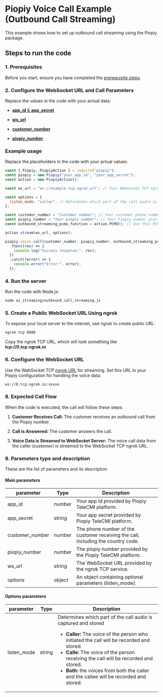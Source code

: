 # Piopiy Voice Call Example (Outbound Call Streaming)

This example shows how to set up outbound call streaming using the Piopiy package.

## Steps to run the code

### 1. Prerequisites

Before you start, ensure you have completed the [prerequisite steps](/README.md).

### 2. Configure the WebSocket URL and Call Parameters

Replace the values in the code with your actual data:

- [**app_id** & **app_secret**](https://github.com/telecmi/piopiy_node_example/blob/development/ai_streaming/outbound_call_streaming.js#L2)

- [**ws_url**](https://github.com/telecmi/piopiy_node_example/blob/development/ai_streaming/outbound_call_streaming.js#L5)

- [**customer_number**](https://github.com/telecmi/piopiy_node_example/blob/development/ai_streaming/outbound_call_streaming.js#L10)

- [**piopiy_number**](https://github.com/telecmi/piopiy_node_example/blob/development/ai_streaming/outbound_call_streaming.js#L11)

### Example usage

Replace the placeholders in the code with your actual values:

```javascript
const { Piopiy, PiopiyAction } = require("piopiy");
const piopiy = new Piopiy("your_app_id", "your_app_secret");
const action = new PiopiyAction();

const ws_url = "ws://example.tcp.ngrok.url"; // Your WebSocket TCP ngrok URL

const options = {
  listen_mode: "caller", // Determines which part of the call audio is captured and stored
};

const customer_number = "Customer number"; // Your customer phone number with country code.
const piopiy_number = "Your piopiy number"; // Your Piopiy number provided by the Piopiy TeleCMI platform.
const outbound_streaming_pcmo_function = action.PCMO(); // Use this PCMO function to start outbound call streaming.

action.stream(ws_url, options);

piopiy.voice.call(customer_number, piopiy_number, outbound_streaming_pcmo_function)
  .then((res) => {
    console.log("Success response:", res);
  })
  .catch((error) => {
    console.error("Error:", error);
  });
```

### 4. Run the server

Run the code with Node.js:

```sh
node ai_streaming/outbound_call_streaming.js
```

### 5. Create a Public WebSocket URL Using ngrok

To expose your local server to the internet, use ngrok to create public URL:

```sh
ngrok tcp 8080
```

Copy the ngrok TCP URL, which will look something like **tcp://0.tcp.ngrok.io**

### 6. Configure the WebSocket URL

Use the WebSocket TCP [ngrok URL](https://github.com/telecmi/piopiy_node_example/blob/development/ai_streaming/outbound_call_streaming.js#L5) for streaming. Set this URL in your Piopiy configuration for handling the voice data:

```sh
ws://0.tcp.ngrok.io:xxxxx
```

### 8. Expected Call Flow

When the code is executed, the call will follow these steps:

1. **Customer Receives Call:** The customer receives an outbound call from the Piopiy number.

2. **Call is Answered:** The customer answers the call.

3. **Voice Data is Streamed to WebSocket Server:** The voice call data from the caller (customer) is streamed to the WebSocket TCP ngrok URL.

### 8. Parameters type and description

These are the list of parameters and its description

#### Main parameters

| parameter       | Type   | Description                                                                      |
| --------------- | ------ | -------------------------------------------------------------------------------- |
| app_id          | number | Your app Id provided by Piopiy TeleCMI platform.                                 |
| app_secret      | string | Your app secret provided by Piopiy TeleCMI platform.                             |
| customer_number | number | The phone number of the customer receiving the call, including the country code. |
| piopiy_number   | number | The piopiy number provided by the Piopiy TeleCMI platform.                       |
| ws_url          | string | The WebSocket URL provided by the ngrok TCP service.                             |
| options         | object | An object containing optional parameters (listen_mode).                          |

#### Options parameters

| parameter   | Type   | Description                                                          |
| ----------- | ------ | -------------------------------------------------------------------- |
| listen_mode | string | Determines which part of the call audio is captured and stored <ul><li> **Caller:** The voice of the person who initiated the call will be recorded and stored.</li><li> **Calle:** The voice of the person receiving the call will be recorded and stored.</li><li> **Both:** the voices from both the caller and the callee will be recorded and stored.</li></ul> |